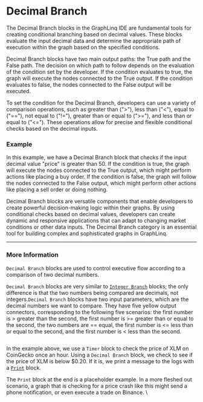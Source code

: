 # Decimal Branch

The Decimal Branch blocks in the GraphLinq IDE are fundamental tools for creating conditional branching based on decimal values. These blocks evaluate the input decimal data and determine the appropriate path of execution within the graph based on the specified conditions.

Decimal Branch blocks have two main output paths: the True path and the False path. The decision on which path to follow depends on the evaluation of the condition set by the developer. If the condition evaluates to true, the graph will execute the nodes connected to the True output. If the condition evaluates to false, the nodes connected to the False output will be executed.

To set the condition for the Decimal Branch, developers can use a variety of comparison operations, such as greater than (">"), less than ("<"), equal to ("=="), not equal to ("!="), greater than or equal to (">="), and less than or equal to ("<="). These operations allow for precise and flexible conditional checks based on the decimal inputs.

### Example

In this example, we have a Decimal Branch block that checks if the input decimal value "price" is greater than 50. If the condition is true, the graph will execute the nodes connected to the True output, which might perform actions like placing a buy order. If the condition is false, the graph will follow the nodes connected to the False output, which might perform other actions like placing a sell order or doing nothing.

Decimal Branch blocks are versatile components that enable developers to create powerful decision-making logic within their graphs. By using conditional checks based on decimal values, developers can create dynamic and responsive applications that can adapt to changing market conditions or other data inputs. The Decimal Branch category is an essential tool for building complex and sophisticated graphs in GraphLinq.



***

### More Information

`Decimal Branch` blocks are used to control executive flow according to a comparison of two decimal numbers.

`Decimal Branch` blocks are very similar to [`Integer Branch`](integer-branch.md) blocks; the only difference is that the two numbers being compared are decimals, not integers.`Decimal Branch` blocks have two input parameters, which are the decimal numbers we want to compare. They have five yellow output connectors, corresponding to the following five scenarios: the first number is > greater than the second, the first number is >= greater than or equal to the second, the two numbers are == equal, the first number is <= less than or equal to the second, and the first number is < less than the second.&#x20;

<figure><img src="https://i.imgur.com/PzaUH1U.png" alt=""><figcaption></figcaption></figure>

In the example above, we use a `Timer` block to check the price of XLM on CoinGecko once an hour. Using a `Decimal Branch` block, we check to see if the price of XLM is below $0.20. If it is, we print a message to the logs with a [`Print`](../log/print.md) block.

The `Print` block at the end is a placeholder example. In a more fleshed out scenario, a graph that is checking for a price crash like this might send a phone notification, or even execute a trade on Binance. \

